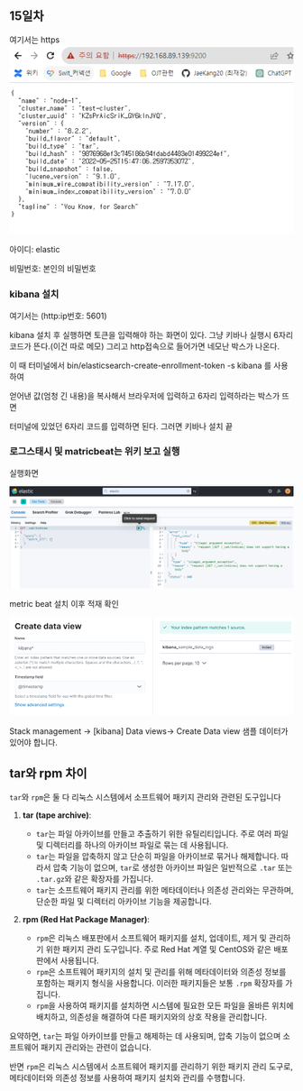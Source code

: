 ## 15일차
여기서는 https
![img_6.png](img_6.png)

아이디: elastic

비밀번호: 본인의 비밀번호

### kibana 설치
여기서는 (http:ip번호: 5601)

kibana 설치 후 실행하면 토큰을 입력해야 하는 화면이 있다.
그냥 키바나 실행시 6자리 코드가 뜬다.(이건 따로 메모) 그리고 http접속으로 들어가면 네모난 박스가 나온다.


이 때 터미널에서 bin/elasticsearch-create-enrollment-token -s kibana 를 사용하여

얻어낸 값(엄청 긴 내용)을 복사해서 브라우저에 입력하고 6자리 입력하라는 박스가 뜨면

터미널에 있었던 6자리 코드를 입력하면 된다.
그러면 키바나 설치 끝

### 로그스태시 및 matricbeat는 위키 보고 실행

실행화면

![img_7.png](img_7.png)

metric beat 설치 이후 적재 확인

![img_8.png](img_8.png)

Stack management -> [kibana] Data views-> Create Data view
샘플 데이터가 있어야 합니다.

## tar와 rpm 차이
`tar`와 `rpm`은 둘 다 리눅스 시스템에서 소프트웨어 패키지 관리와 관련된 도구입니다

1. **tar (tape archive)**:
    - `tar`는 파일 아카이브를 만들고 추출하기 위한 유틸리티입니다. 주로 여러 파일 및 디렉터리를 하나의 아카이브 파일로 묶는 데 사용됩니다.
    - `tar`는 파일을 압축하지 않고 단순히 파일을 아카이브로 묶거나 해제합니다. 따라서 압축 기능이 없으며, `tar`로 생성한 아카이브 파일은 일반적으로 `.tar` 또는 `.tar.gz`와 같은 확장자를 가집니다.
    - `tar`는 소프트웨어 패키지 관리를 위한 메타데이터나 의존성 관리와는 무관하며, 단순한 파일 및 디렉터리 아카이브 기능을 제공합니다.

2. **rpm (Red Hat Package Manager)**:
    - `rpm`은 리눅스 배포판에서 소프트웨어 패키지를 설치, 업데이트, 제거 및 관리하기 위한 패키지 관리 도구입니다. 주로 Red Hat 계열 및 CentOS와 같은 배포판에서 사용됩니다.
    - `rpm`은 소프트웨어 패키지의 설치 및 관리를 위해 메타데이터와 의존성 정보를 포함하는 패키지 형식을 사용합니다. 이러한 패키지들은 보통 `.rpm` 확장자를 가집니다.
    - `rpm`을 사용하여 패키지를 설치하면 시스템에 필요한 모든 파일을 올바른 위치에 배치하고, 의존성을 해결하여 다른 패키지와의 상호 작용을 관리합니다.

요약하면, `tar`는 파일 아카이브를 만들고 해제하는 데 사용되며, 압축 기능이 없으며 소프트웨어 패키지 관리와는 관련이 없습니다.

반면 `rpm`은 리눅스 시스템에서 소프트웨어 패키지를 관리하기 위한 패키지 관리 도구로, 메타데이터와 의존성 정보를 사용하여 패키지 설치와 관리를 수행합니다.